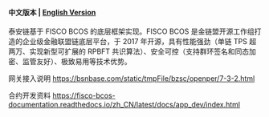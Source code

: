 #### 中文版本 | [English Version](README.md)


泰安链基于 FISCO BCOS 的底层框架实现。FISCO BCOS 是金链盟开源工作组打造的企业级金融联盟链底层平台，于 2017 年开源，具有性能强劲（单链 TPS 超两万、实现新型可扩展的 RPBFT 共识算法）、安全可控（支持群环签名和同态加密、监管友好）、极致易用等技术优势。




网关接入说明
https://bsnbase.com/static/tmpFile/bzsc/openper/7-3-2.html

合约开发资料
https://fisco-bcos-documentation.readthedocs.io/zh_CN/latest/docs/app_dev/index.html
